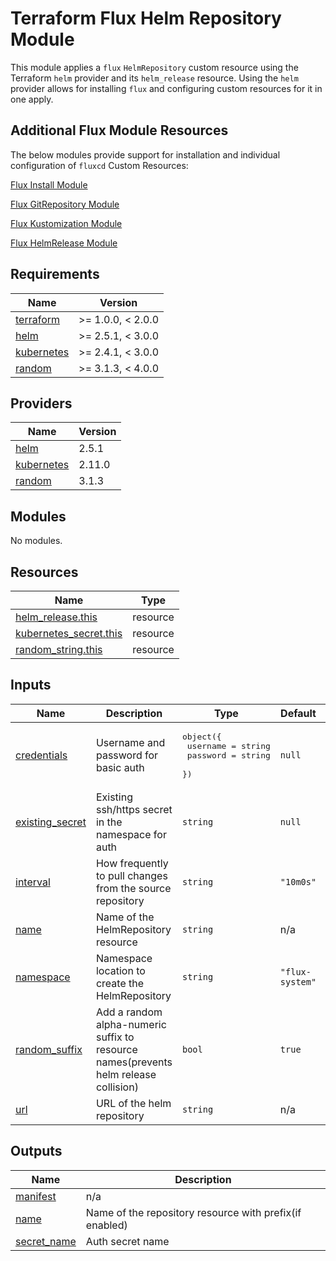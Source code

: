 # Terraform Flux Helm Repository Module

This module applies a `flux` `HelmRepository` custom resource using the Terraform `helm` provider and its `helm_release` resource. Using the `helm` provider allows for installing `flux` and configuring custom resources for it in one apply.

## Additional Flux Module Resources

The below modules provide support for installation and individual configuration of `fluxcd` Custom Resources:

[Flux Install Module](https://registry.terraform.io/modules/OmniTeqSource/install/flux/latest)

[Flux GitRepository Module](https://registry.terraform.io/modules/OmniTeqSource/git-repository/flux/latest)

[Flux Kustomization Module](https://registry.terraform.io/modules/OmniTeqSource/kustomization/flux/latest)

[Flux HelmRelease Module](https://registry.terraform.io/modules/OmniTeqSource/helm-release/flux/latest)

<!-- BEGIN_TF_DOCS -->
## Requirements

| Name | Version |
|------|---------|
| <a name="requirement_terraform"></a> [terraform](#requirement\_terraform) | >= 1.0.0, < 2.0.0 |
| <a name="requirement_helm"></a> [helm](#requirement\_helm) | >= 2.5.1, < 3.0.0 |
| <a name="requirement_kubernetes"></a> [kubernetes](#requirement\_kubernetes) | >= 2.4.1, < 3.0.0 |
| <a name="requirement_random"></a> [random](#requirement\_random) | >= 3.1.3, < 4.0.0 |

## Providers

| Name | Version |
|------|---------|
| <a name="provider_helm"></a> [helm](#provider\_helm) | 2.5.1 |
| <a name="provider_kubernetes"></a> [kubernetes](#provider\_kubernetes) | 2.11.0 |
| <a name="provider_random"></a> [random](#provider\_random) | 3.1.3 |

## Modules

No modules.

## Resources

| Name | Type |
|------|------|
| [helm_release.this](https://registry.terraform.io/providers/hashicorp/helm/latest/docs/resources/release) | resource |
| [kubernetes_secret.this](https://registry.terraform.io/providers/hashicorp/kubernetes/latest/docs/resources/secret) | resource |
| [random_string.this](https://registry.terraform.io/providers/hashicorp/random/latest/docs/resources/string) | resource |

## Inputs

| Name | Description | Type | Default | Required |
|------|-------------|------|---------|:--------:|
| <a name="input_credentials"></a> [credentials](#input\_credentials) | Username and password for basic auth | <pre>object({<br>    username = string<br>    password = string<br>  })</pre> | `null` | no |
| <a name="input_existing_secret"></a> [existing\_secret](#input\_existing\_secret) | Existing ssh/https secret in the namespace for auth | `string` | `null` | no |
| <a name="input_interval"></a> [interval](#input\_interval) | How frequently to pull changes from the source repository | `string` | `"10m0s"` | no |
| <a name="input_name"></a> [name](#input\_name) | Name of the HelmRepository resource | `string` | n/a | yes |
| <a name="input_namespace"></a> [namespace](#input\_namespace) | Namespace location to create the HelmRepository | `string` | `"flux-system"` | no |
| <a name="input_random_suffix"></a> [random\_suffix](#input\_random\_suffix) | Add a random alpha-numeric suffix to resource names(prevents helm release collision) | `bool` | `true` | no |
| <a name="input_url"></a> [url](#input\_url) | URL of the helm repository | `string` | n/a | yes |

## Outputs

| Name | Description |
|------|-------------|
| <a name="output_manifest"></a> [manifest](#output\_manifest) | n/a |
| <a name="output_name"></a> [name](#output\_name) | Name of the repository resource with prefix(if enabled) |
| <a name="output_secret_name"></a> [secret\_name](#output\_secret\_name) | Auth secret name |
<!-- END_TF_DOCS -->
